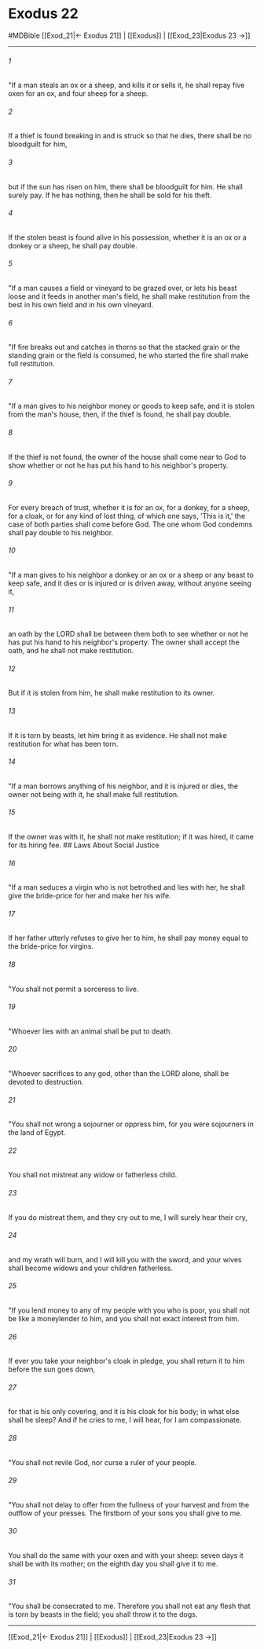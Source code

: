 # Exodus 22
#MDBible
[[Exod_21|← Exodus 21]] | [[Exodus]] | [[Exod_23|Exodus 23 →]]

***

###### 1 

"If a man steals an ox or a sheep, and kills it or sells it, he shall repay five oxen for an ox, and four sheep for a sheep. 

###### 2 

If a thief is found breaking in and is struck so that he dies, there shall be no bloodguilt for him, 

###### 3 

but if the sun has risen on him, there shall be bloodguilt for him. He shall surely pay. If he has nothing, then he shall be sold for his theft. 

###### 4 

If the stolen beast is found alive in his possession, whether it is an ox or a donkey or a sheep, he shall pay double. 

###### 5 

"If a man causes a field or vineyard to be grazed over, or lets his beast loose and it feeds in another man's field, he shall make restitution from the best in his own field and in his own vineyard. 

###### 6 

"If fire breaks out and catches in thorns so that the stacked grain or the standing grain or the field is consumed, he who started the fire shall make full restitution. 

###### 7 

"If a man gives to his neighbor money or goods to keep safe, and it is stolen from the man's house, then, if the thief is found, he shall pay double. 

###### 8 

If the thief is not found, the owner of the house shall come near to God to show whether or not he has put his hand to his neighbor's property. 

###### 9 

For every breach of trust, whether it is for an ox, for a donkey, for a sheep, for a cloak, or for any kind of lost thing, of which one says, 'This is it,' the case of both parties shall come before God. The one whom God condemns shall pay double to his neighbor. 

###### 10 

"If a man gives to his neighbor a donkey or an ox or a sheep or any beast to keep safe, and it dies or is injured or is driven away, without anyone seeing it, 

###### 11 

an oath by the LORD shall be between them both to see whether or not he has put his hand to his neighbor's property. The owner shall accept the oath, and he shall not make restitution. 

###### 12 

But if it is stolen from him, he shall make restitution to its owner. 

###### 13 

If it is torn by beasts, let him bring it as evidence. He shall not make restitution for what has been torn. 

###### 14 

"If a man borrows anything of his neighbor, and it is injured or dies, the owner not being with it, he shall make full restitution. 

###### 15 

If the owner was with it, he shall not make restitution; if it was hired, it came for its hiring fee. ## Laws About Social Justice 

###### 16 

"If a man seduces a virgin who is not betrothed and lies with her, he shall give the bride-price for her and make her his wife. 

###### 17 

If her father utterly refuses to give her to him, he shall pay money equal to the bride-price for virgins. 

###### 18 

"You shall not permit a sorceress to live. 

###### 19 

"Whoever lies with an animal shall be put to death. 

###### 20 

"Whoever sacrifices to any god, other than the LORD alone, shall be devoted to destruction. 

###### 21 

"You shall not wrong a sojourner or oppress him, for you were sojourners in the land of Egypt. 

###### 22 

You shall not mistreat any widow or fatherless child. 

###### 23 

If you do mistreat them, and they cry out to me, I will surely hear their cry, 

###### 24 

and my wrath will burn, and I will kill you with the sword, and your wives shall become widows and your children fatherless. 

###### 25 

"If you lend money to any of my people with you who is poor, you shall not be like a moneylender to him, and you shall not exact interest from him. 

###### 26 

If ever you take your neighbor's cloak in pledge, you shall return it to him before the sun goes down, 

###### 27 

for that is his only covering, and it is his cloak for his body; in what else shall he sleep? And if he cries to me, I will hear, for I am compassionate. 

###### 28 

"You shall not revile God, nor curse a ruler of your people. 

###### 29 

"You shall not delay to offer from the fullness of your harvest and from the outflow of your presses. The firstborn of your sons you shall give to me. 

###### 30 

You shall do the same with your oxen and with your sheep: seven days it shall be with its mother; on the eighth day you shall give it to me. 

###### 31 

"You shall be consecrated to me. Therefore you shall not eat any flesh that is torn by beasts in the field; you shall throw it to the dogs. 

***

[[Exod_21|← Exodus 21]] | [[Exodus]] | [[Exod_23|Exodus 23 →]]
